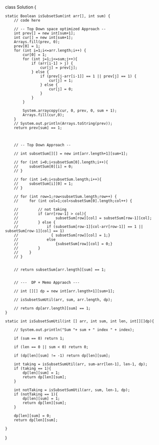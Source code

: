 
class Solution {

    static Boolean isSubsetSum(int arr[], int sum) {
        // code here
        
        // -- Top Down space optimized Approach -- 
        int prev[] = new int[sum+1];
        int cur[] = new int[sum+1];
        Arrays.fill(prev, 0);
        prev[0] = 1;
        for (int i=1;i<=arr.length;i++) {
            cur[0] = 1;
            for (int j=1;j<=sum;j++){
                if (arr[i-1] > j) {
                    cur[j] = prev[j];
                } else {
                    if (prev[j-arr[i-1]] == 1 || prev[j] == 1) {
                        cur[j] = 1;
                    } else {
                        cur[j] = 0;
                    }
                }
            }
            
            System.arraycopy(cur, 0, prev, 0, sum + 1);
            Arrays.fill(cur,0);
        }
        // System.out.println(Arrays.toString(prev));
        return prev[sum] == 1;
        
        
        
        // -- Top Down Approach --
        
        // int subsetSum[][] = new int[arr.length+1][sum+1];
        
        // for (int i=0;i<subsetSum[0].length;i++){
        //     subsetSum[0][i] = 0;   
        // }
        
        // for (int i=0;i<subsetSum.length;i++){
        //     subsetSum[i][0] = 1;   
        // }
        
        // for (int row=1;row<subsetSum.length;row++) {
        //     for (int col=1;col<subsetSum[0].length;col++) {
                
        //         // not taking 
        //         if (arr[row-1] > col){
        //                 subsetSum[row][col] = subsetSum[row-1][col];
        //         } else {
        //             if (subsetSum[row-1][col-arr[row-1]] == 1 || subsetSum[row-1][col] == 1)
        //               { subsetSum[row][col] = 1;}
        //             else 
        //                 {subsetSum[row][col] = 0;}
        //         }
        //     }
        // }
        
        
        // return subsetSum[arr.length][sum] == 1;
        
        
        // ---  DP + Memo Appraoch ---
        
        // int [][] dp = new int[arr.length+1][sum+1];
        
        // isSubsetSumUtil(arr, sum, arr.length, dp);
        
        // return dp[arr.length][sum] == 1;
    }
    
    static int isSubsetSumUtil(int [] arr, int sum, int len, int[][]dp){
        
        // System.out.println("Sum "+ sum + " index " + index);
        
        if (sum == 0) return 1;
        
        if (len == 0 || sum < 0) return 0;
        
        if (dp[len][sum] != -1) return dp[len][sum];
        
        int taking = isSubsetSumUtil(arr, sum-arr[len-1], len-1, dp);
        if (taking == 1){
            dp[len][sum] = 1;
            return dp[len][sum];
        }
        
        int notTaking = isSubsetSumUtil(arr, sum, len-1, dp);
        if (notTaking == 1){
            dp[len][sum] = 1;
            return dp[len][sum];
        }
        
        dp[len][sum] = 0;
        return dp[len][sum];
        
    }
}
